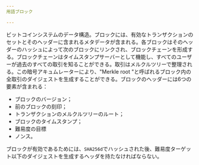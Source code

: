 ```yaml
---
用語ブロック

---
```

ビットコインシステムのデータ構造。ブロックには、有効なトランザクションのセットとそのヘッダーに含まれるメタデータが含まれる。各ブロックはそのヘッダーのハッシュによって次のブロックにリンクされ、ブロックチェーンを形成する。ブロックチェーンはタイムスタンプサーバーとして機能し、すべてのユーザーが過去のすべての取引を知ることができる。取引はメルクルツリーで整理される。この暗号アキュムレーターにより、"Merkle root "と呼ばれるブロック内の全取引のダイジェストを生成することができる。ブロックのヘッダーには6つの要素が含まれる：


- ブロックのバージョン；
- 前のブロックの刻印；
- トランザクションのメルクルツリーのルート；
- ブロックのタイムスタンプ；
- 難易度の目標
- ノンス。

ブロックが有効であるためには、`SHA256d`でハッシュされた後、難易度ターゲット以下のダイジェストを生成するヘッダを持たなければならない。